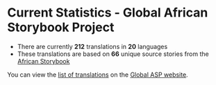 # Current Statistics - Global African Storybook Project

* There are currently **212** translations in **20** languages
* These translations are based on **66** unique source stories from the [African Storybook](http://www.africanstorybook.org/)

You can view the [list of translations](https://global-asp.github.io/stories/) on the [Global ASP website](https://global-asp.github.io/).